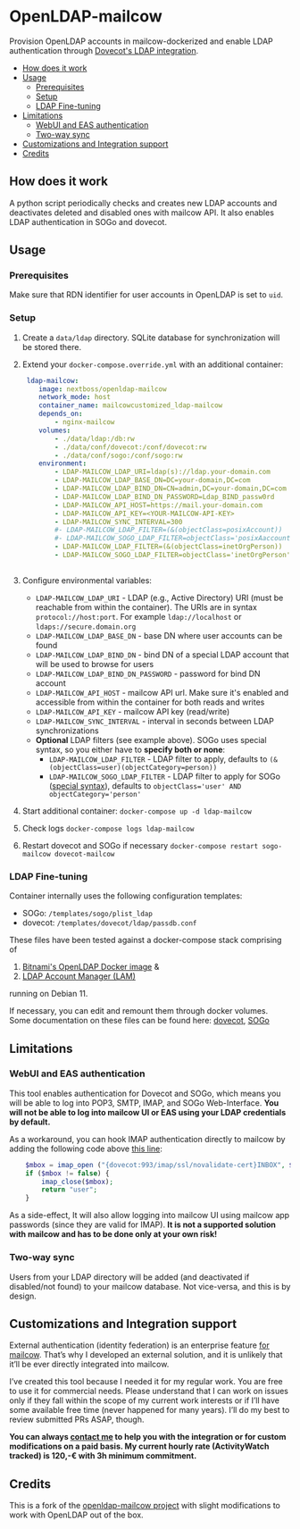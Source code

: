 # OpenLDAP-mailcow

Provision OpenLDAP accounts in mailcow-dockerized and enable LDAP authentication through [Dovecot's LDAP integration](https://doc.dovecot.org/configuration_manual/authentication/ldap/).

* [How does it work](#how-does-it-work)
* [Usage](#usage)
  * [Prerequisites](#prerequisites)
  * [Setup](#setup)
  * [LDAP Fine-tuning](#ldap-fine-tuning)
* [Limitations](#limitations)
  * [WebUI and EAS authentication](#webui-and-eas-authentication)
  * [Two-way sync](#two-way-sync)
* [Customizations and Integration support](#customizations-and-integration-support)
* [Credits](#credits)

## How does it work

A python script periodically checks and creates new LDAP accounts and deactivates deleted and disabled ones with mailcow API. It also enables LDAP authentication in SOGo and dovecot.

## Usage

### Prerequisites
Make sure that RDN identifier for user accounts in OpenLDAP is set to `uid`.

### Setup
1. Create a `data/ldap` directory. SQLite database for synchronization will be stored there.
2. Extend your `docker-compose.override.yml` with an additional container:

    ```yaml
     ldap-mailcow:
        image: nextboss/openldap-mailcow
        network_mode: host
        container_name: mailcowcustomized_ldap-mailcow
        depends_on:
            - nginx-mailcow
        volumes:
            - ./data/ldap:/db:rw
            - ./data/conf/dovecot:/conf/dovecot:rw
            - ./data/conf/sogo:/conf/sogo:rw
        environment:
            - LDAP-MAILCOW_LDAP_URI=ldap(s)://ldap.your-domain.com
            - LDAP-MAILCOW_LDAP_BASE_DN=DC=your-domain,DC=com
            - LDAP-MAILCOW_LDAP_BIND_DN=CN=admin,DC=your-domain,DC=com
            - LDAP-MAILCOW_LDAP_BIND_DN_PASSWORD=Ldap_BIND_passw0rd
            - LDAP-MAILCOW_API_HOST=https://mail.your-domain.com
            - LDAP-MAILCOW_API_KEY=<YOUR-MAILCOW-API-KEY>
            - LDAP-MAILCOW_SYNC_INTERVAL=300
            #- LDAP-MAILCOW_LDAP_FILTER=(&(objectClass=posixAccount))
            #- LDAP-MAILCOW_SOGO_LDAP_FILTER=objectClass='posixAaccount'
            - LDAP-MAILCOW_LDAP_FILTER=(&(objectClass=inetOrgPerson))
            - LDAP-MAILCOW_SOGO_LDAP_FILTER=objectClass='inetOrgPerson'
            
    ```

3. Configure environmental variables:

    * `LDAP-MAILCOW_LDAP_URI` - LDAP (e.g., Active Directory) URI (must be reachable from within the container). The URIs are in syntax `protocol://host:port`. For example `ldap://localhost` or `ldaps://secure.domain.org`
    * `LDAP-MAILCOW_LDAP_BASE_DN` - base DN where user accounts can be found
    * `LDAP-MAILCOW_LDAP_BIND_DN` - bind DN of a special LDAP account that will be used to browse for users
    * `LDAP-MAILCOW_LDAP_BIND_DN_PASSWORD` - password for bind DN account
    * `LDAP-MAILCOW_API_HOST` - mailcow API url. Make sure it's enabled and accessible from within the container for both reads and writes
    * `LDAP-MAILCOW_API_KEY` - mailcow API key (read/write)
    * `LDAP-MAILCOW_SYNC_INTERVAL` - interval in seconds between LDAP synchronizations
    * **Optional** LDAP filters (see example above). SOGo uses special syntax, so you either have to **specify both or none**:
        * `LDAP-MAILCOW_LDAP_FILTER` - LDAP filter to apply, defaults to `(&(objectClass=user)(objectCategory=person))`
        * `LDAP-MAILCOW_SOGO_LDAP_FILTER` - LDAP filter to apply for SOGo ([special syntax](https://sogo.nu/files/docs/SOGoInstallationGuide.html#_authentication_using_ldap)), defaults to `objectClass='user' AND objectCategory='person'`

4. Start additional container: `docker-compose up -d ldap-mailcow`
5. Check logs `docker-compose logs ldap-mailcow`
6. Restart dovecot and SOGo if necessary `docker-compose restart sogo-mailcow dovecot-mailcow`

### LDAP Fine-tuning

Container internally uses the following configuration templates:

* SOGo: `/templates/sogo/plist_ldap`
* dovecot: `/templates/dovecot/ldap/passdb.conf`

These files have been tested against a docker-compose stack comprising of 
1. [Bitnami's OpenLDAP Docker image](https://hub.docker.com/r/bitnami/openldap/) & 
2. [LDAP Account Manager (LAM)](https://hub.docker.com/r/ldapaccountmanager/lam) 

running on Debian 11.

If necessary, you can edit and remount them through docker volumes. Some documentation on these files can be found here: [dovecot](https://doc.dovecot.org/configuration_manual/authentication/ldap/), [SOGo](https://sogo.nu/files/docs/SOGoInstallationGuide.html#_authentication_using_ldap)

## Limitations

### WebUI and EAS authentication

This tool enables authentication for Dovecot and SOGo, which means you will be able to log into POP3, SMTP, IMAP, and SOGo Web-Interface. **You will not be able to log into mailcow UI or EAS using your LDAP credentials by default.**

As a workaround, you can hook IMAP authentication directly to mailcow by adding the following code above [this line](https://github.com/mailcow/mailcow-dockerized/blob/48b74d77a0c39bcb3399ce6603e1ad424f01fc3e/data/web/inc/functions.inc.php#L608):

```php
    $mbox = imap_open ("{dovecot:993/imap/ssl/novalidate-cert}INBOX", $user, $pass);
    if ($mbox != false) {
        imap_close($mbox);
        return "user";
    }
```

As a side-effect, It will also allow logging into mailcow UI using mailcow app passwords (since they are valid for IMAP). **It is not a supported solution with mailcow and has to be done only at your own risk!**

### Two-way sync

Users from your LDAP directory will be added (and deactivated if disabled/not found) to your mailcow database. Not vice-versa, and this is by design.

## Customizations and Integration support

External authentication (identity federation) is an enterprise feature [for mailcow](https://github.com/mailcow/mailcow-dockerized/issues/2316#issuecomment-491212921). That’s why I developed an external solution, and it is unlikely that it’ll be ever directly integrated into mailcow.

I’ve created this tool because I needed it for my regular work. You are free to use it for commercial needs. Please understand that I can work on issues only if they fall within the scope of my current work interests or if I’ll have some available free time (never happened for many years). I’ll do my best to review submitted PRs ASAP, though.

**You can always [contact me](mailto:lhc@next-boss.eu) to help you with the integration or for custom modifications on a paid basis. My current hourly rate (ActivityWatch tracked) is 120,-€ with 3h minimum commitment.**

## Credits
This is a fork of the [openldap-mailcow project](https://github.com/Programmierus/ldap-mailcow) with slight modifications to work with OpenLDAP out of the box.
